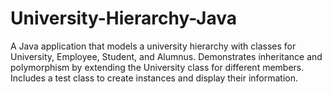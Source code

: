 # University-Hierarchy-Java
A Java application that models a university hierarchy with classes for University, Employee, Student, and Alumnus. Demonstrates inheritance and polymorphism by extending the University class for different members. Includes a test class to create instances and display their information.

